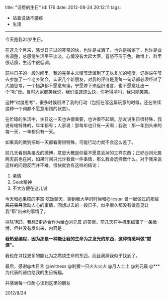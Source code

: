 title: "话痨的生日"
id: 176
date: 2012-08-24 20:12:11
tags: 
- 站着说话不腰疼
- 生活
---

今天是我24岁生日。

在这几个月来，感觉日子过的非常的快，也许是戒酒了，也许是搬家了，也许是业务调整，总感觉生活平平淡淡，心情没有大起大落，喜怒不形于色。微博上、群里很话痨，生活中很低调。

前些日子的一段时间里，我的完美主义情节泛滥到了无以复加的程度，记得端午节去参加了一个老乡聚会，认识几个新朋友，对我的评价是我每一句话都必须经过了大脑思考，一个措辞都不愿意有误，宁愿停下来组织语言，也不愿意吐出一个“呃”音。当时大家都笑我说，我们语速这么快，你听得清吗，我只能笑笑。

这种“过度思考”，很多时候阻滞了我的行动（包括在写这篇玩意的时候，还在继续这种一个词都不愿意用错的状态）。

在忙碌的生活中，生日这一天也许很重要，也许很不起眼。朋友说生日很特殊，我说有啥特殊的，年年都有；人家说：那每年也只有一天啊；我说：那一年到头来的每一天，一年都只有一天。

如果真的做到把每一天都看得很特殊，可能行动力就不会这么差了。

前几天看到条接龙的微博，意思大概是你最不愿意丢掉的三样东西；正好@刘元晨 两天前也在问，如果时间只允许我做一件事情，那么我会选择做什么。对于我来说这样的问题反而并不难，很快就会有这样的结论：

1. 亲情
2. Geek精神
3. 不大方便在这儿说

今天和@果核的宇宙 吃饭聊天，聊到我大学的时候和@licstar 曾一起做过的那些~~风花雪月~~激动人心的事情，回想过去的一段日子，似乎很久都没有做意见让我“耶”出来的事情了。

排除1和3，我想2更适合作为给@刘元晨 的答案。前几天在手机里编辑了一条微博，但并没有发出来，内容是：

**我热爱编程，因为那是一种能让我的生命为之发光的东西，这种情感叫做“燃烧”。**

我也在寻找更多的能让为之燃烧生命的东西，而且我猜我似乎找到了。

最后，感谢@木目言 @iwitness @刺猬一只火火火火 @月人土土 @刘元晨 @*** 为代表的诸位给我的生日祝福。

并感谢每一位耐心读到这里的朋友

2012/8/24